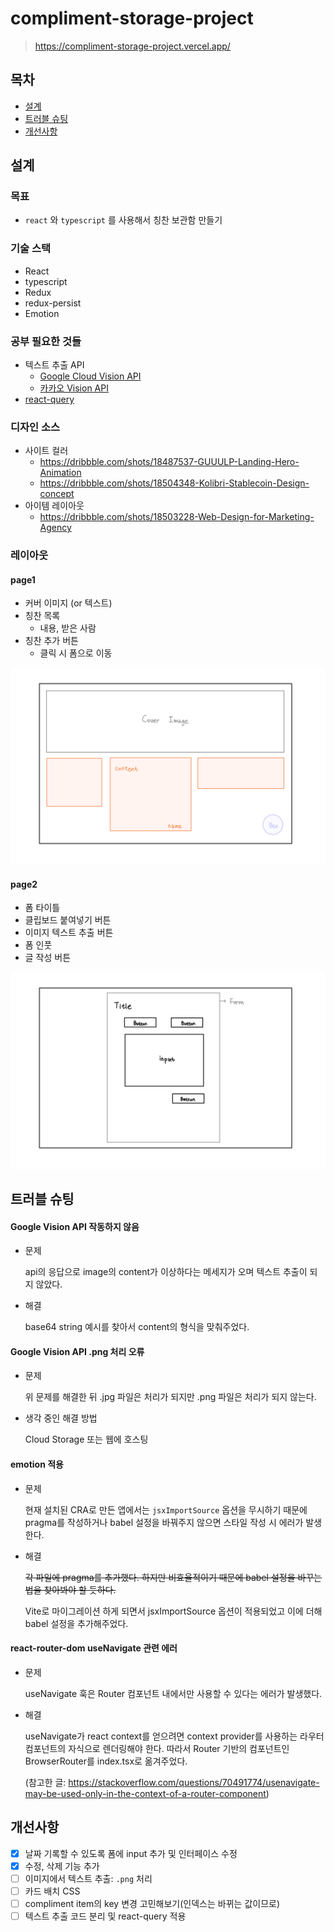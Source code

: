 # compliment-storage-project

> https://compliment-storage-project.vercel.app/

## 목차

- [설계](#설계)
- [트러블 슈팅](#트러블-슈팅)
- [개선사항](#개선사항)

## 설계

### 목표

- `react` 와 `typescript` 를 사용해서 칭찬 보관함 만들기

### 기술 스택

- React
- typescript
- Redux
- redux-persist
- Emotion

### 공부 필요한 것들

- 텍스트 추출 API
  - [Google Cloud Vision API](https://cloud.google.com/vision?hl=ko)
  - [카카오 Vision API](https://vision-api.kakao.com/#ocr)
- [react-query](https://react-query.tanstack.com/)

### 디자인 소스

- 사이트 컬러
  - https://dribbble.com/shots/18487537-GUUULP-Landing-Hero-Animation
  - https://dribbble.com/shots/18504348-Kolibri-Stablecoin-Design-concept
- 아이템 레이아웃
  - https://dribbble.com/shots/18503228-Web-Design-for-Marketing-Agency

### 레이아웃

#### page1

- 커버 이미지 (or 텍스트)
- 칭찬 목록
  - 내용, 받은 사람
- 칭찬 추가 버튼
  - 클릭 시 폼으로 이동

![플젝레이아웃-1](README.assets/layout1.jpg)

#### page2

- 폼 타이틀
- 클립보드 붙여넣기 버튼
- 이미지 텍스트 추출 버튼
- 폼 인풋
- 글 작성 버튼

![플젝레이아웃-2](README.assets/layout2.jpg)

## 트러블 슈팅

#### Google Vision API 작동하지 않음

- 문제

  api의 응답으로 image의 content가 이상하다는 메세지가 오며 텍스트 추출이 되지 않았다.

- 해결

  base64 string 예시를 찾아서 content의 형식을 맞춰주었다.

#### Google Vision API .png 처리 오류

- 문제

  위 문제를 해결한 뒤 .jpg 파일은 처리가 되지만 .png 파일은 처리가 되지 않는다.

- 생각 중인 해결 방법

  Cloud Storage 또는 웹에 호스팅

#### emotion 적용

- 문제

  현재 설치된 CRA로 만든 앱에서는 `jsxImportSource` 옵션을 무시하기 때문에 pragma를 작성하거나 babel 설정을 바꿔주지 않으면 스타일 작성 시 에러가 발생한다.

- 해결

  ~~각 파일에 pragma를 추가했다. 하지만 비효율적이기 때문에 babel 설정을 바꾸는 법을 찾아봐야 할 듯하다.~~

  Vite로 마이그레이션 하게 되면서 jsxImportSource 옵션이 적용되었고 이에 더해 babel 설정을 추가해주었다.

#### react-router-dom useNavigate 관련 에러

- 문제

  useNavigate 훅은 Router 컴포넌트 내에서만 사용할 수 있다는 에러가 발생했다.

- 해결

  useNavigate가 react context를 얻으려면 context provider를 사용하는 라우터 컴포넌트의 자식으로 렌더링해야 한다. 따라서 Router 기반의 컴포넌트인 BrowserRouter를 index.tsx로 옮겨주었다.

  (참고한 글: https://stackoverflow.com/questions/70491774/usenavigate-may-be-used-only-in-the-context-of-a-router-component)

## 개선사항

- [x] 날짜 기록할 수 있도록 폼에 input 추가 및 인터페이스 수정
- [x] 수정, 삭제 기능 추가
- [ ] 이미지에서 텍스트 추출: `.png` 처리
- [ ] 카드 배치 CSS
- [ ] compliment item의 key 변경 고민해보기(인덱스는 바뀌는 값이므로)
- [ ] 텍스트 추출 코드 분리 및 react-query 적용
